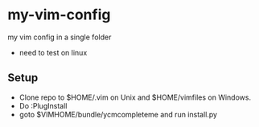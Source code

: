 # my-vim-config

my vim config in a single folder
  - need to test on linux

## Setup
- Clone repo to $HOME/.vim on Unix and $HOME/vimfiles on Windows.
- Do :PlugInstall
- goto $VIMHOME/bundle/ycmcompleteme and run install.py
